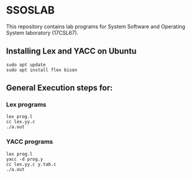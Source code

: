 # SSOSLAB
This repository contains lab programs for System Software and Operating System laboratory (17CSL67).

## Installing Lex and YACC on Ubuntu
```
sudo apt update
sudo apt install flex bison
```

## General Execution steps for:

### Lex programs
```
lex prog.l
cc lex.yy.c
./a.out
```

### YACC programs
```
lex prog.l
yacc -d prog.y
cc lex.yy.c y.tab.c
./a.out
```
